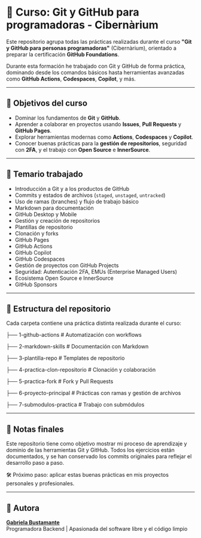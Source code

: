 # 📘 Curso: Git y GitHub para programadoras - Cibernàrium

Este repositorio agrupa todas las prácticas realizadas durante el curso **"Git y GitHub para personas programadoras"** (Cibernàrium), orientado a preparar la certificación **GitHub Foundations**.

Durante esta formación he trabajado con Git y GitHub de forma práctica, dominando desde los comandos básicos hasta herramientas avanzadas como **GitHub Actions**, **Codespaces**, **Copilot**, y más.

---

## 🎯 Objetivos del curso

- Dominar los fundamentos de **Git** y **GitHub**.
- Aprender a colaborar en proyectos usando **Issues**, **Pull Requests** y **GitHub Pages**.
- Explorar herramientas modernas como **Actions**, **Codespaces** y **Copilot**.
- Conocer buenas prácticas para la **gestión de repositorios**, seguridad con **2FA**, y el trabajo con **Open Source** e **InnerSource**.

---

## 🧠 Temario trabajado

- Introducción a Git y a los productos de GitHub
- Commits y estados de archivos (`staged`, `unstaged`, `untracked`)
- Uso de ramas (branches) y flujo de trabajo básico
- Markdown para documentación
- GitHub Desktop y Mobile
- Gestión y creación de repositorios
- Plantillas de repositorio
- Clonación y forks
- GitHub Pages
- GitHub Actions
- GitHub Copilot
- GitHub Codespaces
- Gestión de proyectos con GitHub Projects
- Seguridad: Autenticación 2FA, EMUs (Enterprise Managed Users)
- Ecosistema Open Source e InnerSource
- GitHub Sponsors

---

## 📂 Estructura del repositorio

Cada carpeta contiene una práctica distinta realizada durante el curso:

├── 1-github-actions # Automatización con workflows

├── 2-markdown-skills # Documentación con Markdown

├── 3-plantilla-repo # Templates de repositorio

├── 4-practica-clon-repositorio # Clonación y colaboración

├── 5-practica-fork # Fork y Pull Requests

├── 6-proyecto-principal # Prácticas con ramas y gestión de archivos

├── 7-submodulos-practica # Trabajo con submódulos


---

## 🧩 Notas finales

Este repositorio tiene como objetivo mostrar mi proceso de aprendizaje y dominio de las herramientas Git y GitHub. Todos los ejercicios están documentados, y se han conservado los commits originales para reflejar el desarrollo paso a paso.

🛠️ Próximo paso: aplicar estas buenas prácticas en mis proyectos personales y profesionales.

---

## 🚀 Autora

**[Gabriela Bustamante](https://github.com/GabyB73)**  
Programadora Backend | Apasionada del software libre y el código limpio  


